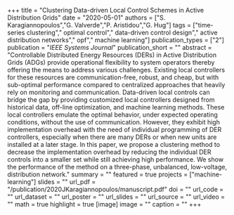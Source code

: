 +++
title = "Clustering Data-driven Local Control Schemes in Active Distribution Grids"
date = "2020-05-01"
authors = ["S. Karagiannopoulos","G. Valverde","P. Aristidou","G. Hug"]
tags = ["time-series clustering"," optimal control"," data-driven control design"," active distribution networks"," opf"," machine learning"]
publication_types = ["2"]
publication = "_IEEE Systems Journal_"
publication_short = ""
abstract = "Controllable Distributed Energy Resources (DERs) in Active Distribution Grids (ADGs) provide operational flexibility to system operators thereby offering the means to address various challenges. Existing local controllers for these resources are communication-free, robust, and cheap, but with sub-optimal performance compared to centralized approaches that heavily rely on monitoring and communication. Data-driven local controls can bridge the gap by providing customized local controllers designed from historical data, off-line optimization, and machine learning methods. These local controllers emulate the optimal behavior, under expected operating conditions, without the use of communication. However, they exhibit high implementation overhead with the need of individual programming of DER controllers, especially when there are many DERs or when new units are installed at a later stage. In this paper, we propose a clustering method to decrease the implementation overhead by reducing the individual DER controls into a smaller set while still achieving high performance. We show the performance of the method on a three-phase, unbalanced, low-voltage, distribution network."
summary = ""
featured = true
projects = ["machine-learning"]
slides = ""
url_pdf = "/publication/2020JKaragiannopoulos/manuscript.pdf"
doi = ""
url_code = ""
url_dataset = ""
url_poster = ""
url_slides = ""
url_source = ""
url_video = ""
math = true
highlight = true
[image]
image = ""
caption = ""
+++

